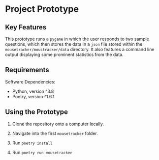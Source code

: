 # Project Prototype

## Key Features

This prototype runs a `pygame` in which the user
responds to two sample questions, which then
stores the data in a `json` file stored within
the `mousetracker/moustracker/data` directory.
It also features a command line output displaying
some prominent statistics from the data.

## Requirements

Software Dependencies:
- Python, version ^3.8
- Poetry, version ^1.6.1

## Using the Prototype

1. Clone the repository onto a computer locally.

2. Navigate into the first `mousetracker` folder.

3. Run `poetry install`

4. Run `poetry run mousetracker`
